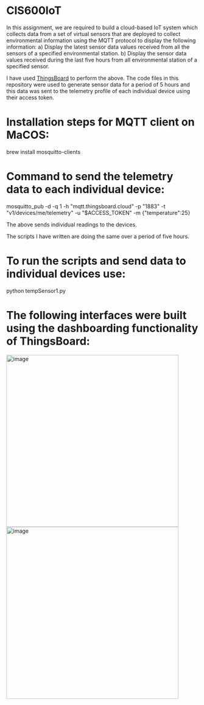 # CIS600IoT

In this assignment, we are required to build a cloud-based IoT system which collects data from a set of virtual sensors that are deployed to collect environmental information using the MQTT protocol to display the following information: 
a) Display the latest sensor data values received from all the sensors of a specified environmental station.
b) Display the sensor data values received during the last five hours from all environmental station of a specified sensor.

I have used [ThingsBoard](https://demo.thingsboard.io/login) to perform the above. 
The code files in this repository were used to generate sensor data for a period of 5 hours and this data was sent to the telemetry profile of each individual device using their access token. 


# Installation steps for MQTT client on MaCOS: 

brew install mosquitto-clients

# Command to send the telemetry data to each individual device: 

mosquitto_pub -d -q 1 -h "mqtt.thingsboard.cloud" -p "1883" -t "v1/devices/me/telemetry" -u "$ACCESS_TOKEN" -m {"temperature":25}

The above sends individual readings to the devices. 

The scripts I have written are doing the same over a period of five hours.

# To run the scripts and send data to individual devices use: 

python tempSensor1.py 

# The following interfaces were built using the dashboarding functionality of ThingsBoard: 

<img width="452" alt="image" src="https://user-images.githubusercontent.com/47294531/231548178-25db1521-87cf-41f0-a8e1-e0345fde5868.png">
<img width="452" alt="image" src="https://user-images.githubusercontent.com/47294531/231548230-dcce81c8-d7a4-4641-9760-2685c9ef8c19.png">





